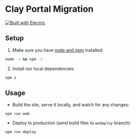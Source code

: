 # Clay Portal Migration

[![Built with Electric](https://img.shields.io/badge/built%20with-electric-f3c302.svg?style=flat)](http://electricjs.com)

## Setup

1. Make sure you have [node and npm](https://nodejs.org/en/download/) installed:

```sh
node -v && npm -v
```

2. Install our local dependencies:

```sh
npm i
```

## Usage

* Build the site, serve it locally, and watch for any changes:

```
npm run web
```

* Deploy to production (send build files to `wedeploy` branch):

```
npm run deploy
```
